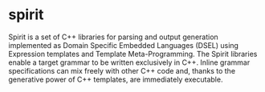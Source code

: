 spirit
======

Spirit is a set of C++ libraries for parsing and output generation implemented as
Domain Specific Embedded Languages (DSEL) using Expression templates and Template
Meta-Programming. The Spirit libraries enable a target grammar to be written
exclusively in C++. Inline grammar specifications can mix freely with other
C++ code and, thanks to the generative power of C++ templates, are immediately
executable.

